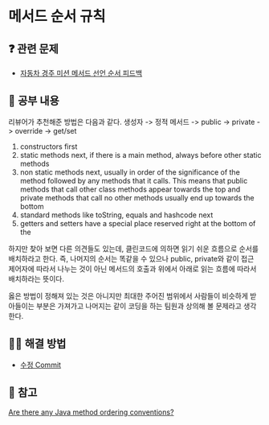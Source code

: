 # 메서드 순서 규칙

## ❓ 관련 문제

- [자동차 경주 미션 메서드 선언 순서 피드백](https://github.com/woowacourse/java-racingcar/pull/327#discussion_r805304353)

## 📝 공부 내용

리뷰어가 추천해준 방법은 다음과 같다.
생성자 -> 정적 메서드 -> public -> private -> override -> get/set
1. constructors first
2. static methods next, if there is a main method, always before other static methods 
3. non static methods next, usually in order of the significance of the method followed by any methods that it calls. This means that public methods that call other class methods appear towards the top and private methods that call no other methods usually end up towards the bottom
4. standard methods like toString, equals and hashcode next 
5. getters and setters have a special place reserved right at the bottom of the

하지만 찾아 보면 다른 의견들도 있는데, 클린코드에 의하면 읽기 쉬운 흐름으로 순서를 배치하라고 한다.
즉, 나머지의 순서는 똑같을 수 있으나 public, private와 같이 접근 제어자에 따라서 나누는 것이 아닌
메서드의 호출과 위에서 아래로 읽는 흐름에 따라서 배치하라는 뜻이다. 

옳은 방법이 정해져 있는 것은 아니지만 최대한 주어진 범위에서 사람들이 비슷하게 받아들이는 부분은
가져가고 나머지는 같이 코딩을 하는 팀원과 상의해 볼 문제라고 생각한다.


## 👨‍💻 해결 방법

- [수정 Commit](https://github.com/woowacourse/java-racingcar/pull/327/commits/38fdb0f7bd4eb4847fca5e2fab390f3da8df0cc9)

## 📎 참고

[Are there any Java method ordering conventions?](https://stackoverflow.com/questions/4668218/are-there-any-java-method-ordering-conventions)